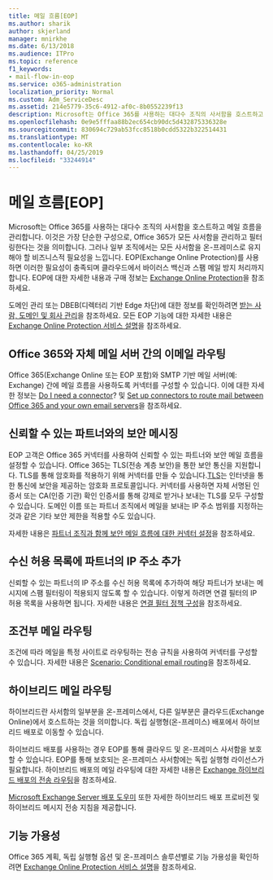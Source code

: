 ```yaml
---
title: 메일 흐름[EOP]
ms.author: sharik
author: skjerland
manager: mnirkhe
ms.date: 6/13/2018
ms.audience: ITPro
ms.topic: reference
f1_keywords:
- mail-flow-in-eop
ms.service: o365-administration
localization_priority: Normal
ms.custom: Adm_ServiceDesc
ms.assetid: 214e5779-35c6-4912-af0c-8b0552239f13
description: Microsoft는 Office 365를 사용하는 대다수 조직의 사서함을 호스트하고 메일 흐름을 관리합니다. 이것은 가장 단순한 구성으로, Office 365가 모든 사서함을 관리하고 필터링한다는 것을 의미합니다. 그러나 일부 조직에서는 모든 사서함을 온-프레미스로 유지해야 할 비즈니스적 필요성을 느낍니다. EOP(Exchange Online Protection)를 사용하면 이러한 필요성이 충족되며 클라우드에서 바이러스 백신과 스팸 메일 방지 처리까지 합니다. EOP에 대한 자세한 내용과 구매 정보는 Exchange Online Protection을 참조하세요.
ms.openlocfilehash: 0e9e5fffaa88b2ec654cb90dc5d432875336328e
ms.sourcegitcommit: 830694c729ab53fcc8518b0cdd5322b322514431
ms.translationtype: MT
ms.contentlocale: ko-KR
ms.lasthandoff: 04/25/2019
ms.locfileid: "33244914"
---
```

# <a name="mail-floweop"></a>메일 흐름[EOP]

Microsoft는 Office 365를 사용하는 대다수 조직의 사서함을 호스트하고 메일 흐름을 관리합니다. 이것은 가장 단순한 구성으로, Office 365가 모든 사서함을 관리하고 필터링한다는 것을 의미합니다. 그러나 일부 조직에서는 모든 사서함을 온-프레미스로 유지해야 할 비즈니스적 필요성을 느낍니다. EOP(Exchange Online Protection)를 사용하면 이러한 필요성이 충족되며 클라우드에서 바이러스 백신과 스팸 메일 방지 처리까지 합니다. EOP에 대한 자세한 내용과 구매 정보는 [Exchange Online Protection](https://products.office.com/en-us/exchange/exchange-email-security-spam-protection)을 참조하세요.
  
도메인 관리 또는 DBEB(디렉터리 기반 Edge 차단)에 대한 정보를 확인하려면 [받는 사람, 도메인 및 회사 관리](recipient-domain-and-company-management.md)을 참조하세요. 모든 EOP 기능에 대한 자세한 내용은 [Exchange Online Protection 서비스 설명](exchange-online-protection-service-description.md)을 참조하세요.
  
## <a name="routing-email-between-office-365-and-your-own-email-servers"></a>Office 365와 자체 메일 서버 간의 이메일 라우팅
<a name="BKMK_outboundmailrouting"> </a>

Office 365(Exchange Online 또는 EOP 포함)와 SMTP 기반 메일 서버(예: Exchange) 간에 메일 흐름을 사용하도록 커넥터를 구성할 수 있습니다. 이에 대한 자세한 정보는 [Do I need a connector](http://technet.microsoft.com/library/16731ae9-c909-49dd-bffc-a46e6151fc29.aspx)? 및 [Set up connectors to route mail between Office 365 and your own email servers](http://technet.microsoft.com/library/2e93fd60-a5ef-4e64-8e62-2b862b2d1033.aspx)을 참조하세요.
  
## <a name="secure-messaging-with-a-trusted-partner"></a>신뢰할 수 있는 파트너와의 보안 메시징
<a name="BKMK_securemessagingwithatrustedpartner"> </a>

EOP 고객은 Office 365 커넥터를 사용하여 신뢰할 수 있는 파트너와 보안 메일 흐름을 설정할 수 있습니다. Office 365는 TLS(전송 계층 보안)을 통한 보안 통신을 지원합니다. TLS를 통해 암호화를 적용하기 위해 커넥터를 만들 수 있습니다.[TLS](https://technet.microsoft.com/en-us/library/mt163898.aspx)는 인터넷을 통한 통신에 보안을 제공하는 암호화 프로토콜입니다. 커넥터를 사용하면 자체 서명된 인증서 또는 CA(인증 기관) 확인 인증서를 통해 강제로 받거나 보내는 TLS를 모두 구성할 수 있습니다. 도메인 이름 또는 파트너 조직에서 메일을 보내는 IP 주소 범위를 지정하는 것과 같은 기타 보안 제한을 적용할 수도 있습니다. 
  
자세한 내용은 [파트너 조직과 함께 보안 메일 흐름에 대한 커넥터 설정](https://technet.microsoft.com/en-us/library/dn751021%28v=exchg.150%29.aspx)을 참조하세요.
  
## <a name="safe-listing-a-partners-ip-address"></a>수신 허용 목록에 파트너의 IP 주소 추가
<a name="BKMK_safelistingapartnersipaddress"> </a>

신뢰할 수 있는 파트너의 IP 주소를 수신 허용 목록에 추가하여 해당 파트너가 보내는 메시지에 스팸 필터링이 적용되지 않도록 할 수 있습니다. 이렇게 하려면 연결 필터의 IP 허용 목록을 사용하면 됩니다. 자세한 내용은 [연결 필터 정책 구성](https://go.microsoft.com/fwlink/p/?LinkID=287108)을 참조하세요.
  
## <a name="conditional-mail-routing"></a>조건부 메일 라우팅
<a name="BKMK_conditionalmailrouting"> </a>

조건에 따라 메일을 특정 사이트로 라우팅하는 전송 규칙을 사용하여 커넥터를 구성할 수 있습니다. 자세한 내용은 [Scenario: Conditional email routing](http://technet.microsoft.com/library/82d105e2-e955-4e03-99c3-3314a5d21a4c.aspx)을 참조하세요.
  
## <a name="hybrid-mail-routing"></a>하이브리드 메일 라우팅
<a name="BKMK_hybridmailrouting"> </a>

하이브리드란 사서함의 일부분을 온-프레미스에서, 다른 일부분은 클라우드(Exchange Online)에서 호스트하는 것을 의미합니다. 독립 실행형(온-프레미스) 배포에서 하이브리드 배포로 이동할 수 있습니다.
  
하이브리드 배포를 사용하는 경우 EOP를 통해 클라우드 및 온-프레미스 사서함을 보호할 수 있습니다. EOP를 통해 보호되는 온-프레미스 사서함에는 독립 실행형 라이선스가 필요합니다. 하이브리드 배포의 메일 라우팅에 대한 자세한 내용은 [Exchange 하이브리드 배포의 전송 라우팅](https://go.microsoft.com/fwlink/p/?LinkId=271757)을 참조하세요.
  
[Microsoft Exchange Server 배포 도우미](https://go.microsoft.com/fwlink/p/?LinkId=287036) 또한 자세한 하이브리드 배포 프로비전 및 하이브리드 메시지 전송 지침을 제공합니다. 
  
## <a name="feature-availability"></a>기능 가용성
<a name="BKMK_hybridmailrouting"> </a>

Office 365 계획, 독립 실행형 옵션 및 온-프레미스 솔루션별로 기능 가용성을 확인하려면 [Exchange Online Protection 서비스 설명](exchange-online-protection-service-description.md)을 참조하세요.
  

